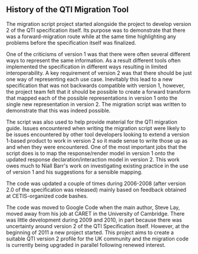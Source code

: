 ## History of the QTI Migration Tool ##

The migration script project started alongside the project to develop version 2 of the QTI specification itself. Its purpose was to demonstrate that there was a forward-migration route while at the same time highlighting any problems before the specification itself was finalized.

One of the criticisms of version 1 was that there were often several different ways to represent the same information. As a result different tools often implemented the specification in different ways resulting in limited interoperability. A key requirement of version 2 was that there should be just one way of representing each use case. Inevitably this lead to a new specification that was not backwards compatible with version 1, however, the project team felt that it should be possible to create a forward transform that mapped each of the possible representations in version 1 onto the single new representation in version 2. The migration script was written to demonstrate that this was indeed possible.

The script was also used to help provide material for the QTI migration guide. Issues encountered when writing the migration script were likely to be issues encountered by other tool developers looking to extend a version 1-based product to work in version 2 so it made sense to write those up as and when they were encountered. One of the most important jobs that the script does is to map the response/render model in version 1 onto the updated response declaration/interaction model in version 2. This work owes much to Niall Barr's work on investigating existing practice in the use of version 1 and his suggestions for a sensible mapping.

The code was updated a couple of times during 2006-2008 (after version 2.0 of the specification was released) mainly based on feedback obtained at CETIS-organized code bashes.

The code was moved to Google Code when the main author, Steve Lay, moved away from his job at CARET in the University of Cambridge.  There was little development during 2009 and 2010, in part because there was uncertainty around version 2 of the QTI Specification itself.  However, at the beginning of 2011 a new project started.  This project aims to create a suitable QTI version 2 profile for the UK community and the migration code is currently being upgraded in parallel following renewed interest.
